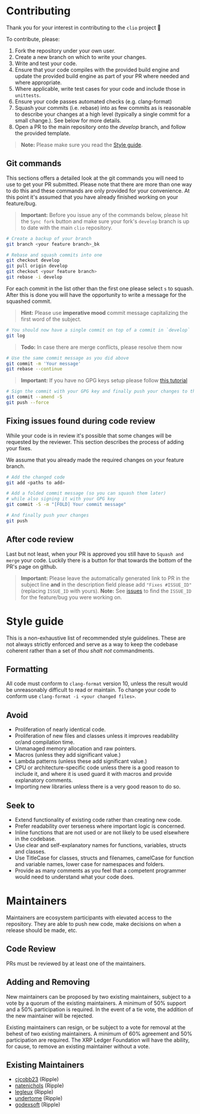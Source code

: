 # Contributing
Thank you for your interest in contributing to the `clio` project 🙏

To contribute, please:
1. Fork the repository under your own user.
2. Create a new branch on which to write your changes.
3. Write and test your code.
4. Ensure that your code compiles with the provided build engine and update the provided build engine as part of your PR where needed and where appropriate.
5. Where applicable, write test cases for your code and include those in `unittests`.
6. Ensure your code passes automated checks (e.g. clang-format)
7. Squash your commits (i.e. rebase) into as few commits as is reasonable to describe your changes at a high level (typically a single commit for a small change.). See below for more details.
8. Open a PR to the main repository onto the _develop_ branch, and follow the provided template.

> **Note:** Please make sure you read the [Style guide](#style-guide).

## Git commands
This sections offers a detailed look at the git commands you will need to use to get your PR submitted. 
Please note that there are more than one way to do this and these commands are only  provided for your convenience.
At this point it's assumed that you have already finished working on your feature/bug.

> **Important:** Before you issue any of the commands below, please hit the `Sync fork` button and make sure your fork's `develop` branch is up to date with the main `clio` repository.

``` bash
# Create a backup of your branch
git branch <your feature branch>_bk

# Rebase and squash commits into one
git checkout develop
git pull origin develop
git checkout <your feature branch>
git rebase -i develop
```
For each commit in the list other than the first one please select `s` to squash.
After this is done you will have the opportunity to write a message for the squashed commit.

> **Hint:** Please use **imperative mood** commit message capitalizing the first word of the subject.

``` bash
# You should now have a single commit on top of a commit in `develop`
git log
```
> **Todo:** In case there are merge conflicts, please resolve them now

``` bash
# Use the same commit message as you did above
git commit -m 'Your message'
git rebase --continue
```

> **Important:** If you have no GPG keys setup please follow [this tutorial](https://docs.github.com/en/authentication/managing-commit-signature-verification/adding-a-gpg-key-to-your-github-account)

``` bash
# Sign the commit with your GPG key and finally push your changes to the repo
git commit --amend -S
git push --force
```

## Fixing issues found during code review
While your code is in review it's possible that some changes will be requested by the reviewer.
This section describes the process of adding your fixes.

We assume that you already made the required changes on your feature branch.

``` bash
# Add the changed code
git add <paths to add>

# Add a folded commit message (so you can squash them later)
# while also signing it with your GPG key
git commit -S -m "[FOLD] Your commit message"

# And finally push your changes
git push
```
## After code review
Last but not least, when your PR is approved you still have to `Squash and merge` your code. 
Luckily there is a button for that towards the bottom of the PR's page on github.

> **Important:** Please leave the automatically generated link to PR in the subject line **and** in the description field please add `"Fixes #ISSUE_ID"` (replacing `ISSUE_ID` with yours).
> **Note:** See [issues](https://github.com/XRPLF/clio/issues) to find the `ISSUE_ID` for the feature/bug you were working on.

# Style guide
This is a non-exhaustive list of recommended style guidelines. These are not always strictly enforced and serve as a way to keep the codebase coherent rather than a set of _thou shalt not_ commandments.

## Formatting
All code must conform to `clang-format` version 10, unless the result would be unreasonably difficult to read or maintain.
To change your code to conform use `clang-format -i <your changed files>`.

## Avoid
* Proliferation of nearly identical code.
* Proliferation of new files and classes unless it improves readability or/and compilation time.
* Unmanaged memory allocation and raw pointers.
* Macros (unless they add significant value.)
* Lambda patterns (unless these add significant value.)
* CPU or architecture-specific code unless there is a good reason to include it, and where it is used guard it with macros and provide explanatory comments.
* Importing new libraries unless there is a very good reason to do so.

## Seek to
* Extend functionality of existing code rather than creating new code.
* Prefer readability over terseness where important logic is concerned.
* Inline functions that are not used or are not likely to be used elsewhere in the codebase.
* Use clear and self-explanatory names for functions, variables, structs and classes.
* Use TitleCase for classes, structs and filenames, camelCase for function and variable names, lower case for namespaces and folders.
* Provide as many comments as you feel that a competent programmer would need to understand what your code does.

# Maintainers
Maintainers are ecosystem participants with elevated access to the repository. They are able to push new code, make decisions on when a release should be made, etc.

## Code Review
PRs must be reviewed by at least one of the maintainers.

## Adding and Removing
New maintainers can be proposed by two existing maintainers, subject to a vote by a quorum of the existing maintainers. A minimum of 50% support and a 50% participation is required. In the event of a tie vote, the addition of the new maintainer will be rejected.

Existing maintainers can resign, or be subject to a vote for removal at the behest of two existing maintainers. A minimum of 60% agreement and 50% participation are required. The XRP Ledger Foundation will have the ability, for cause, to remove an existing maintainer without a vote.

## Existing Maintainers

* [cjcobb23](https://github.com/cjcobb23) (Ripple)
* [natenichols](https://github.com/natenichols) (Ripple)
* [legleux](https://github.com/legleux) (Ripple)
* [undertome](https://github.com/undertome) (Ripple)
* [godexsoft](https://github.com/godexsoft) (Ripple)
